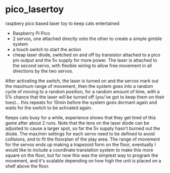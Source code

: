 # pico_lasertoy

 raspbery pico based laser toy to keep cats entertained

- Raspberry Pi Pico
- 2 servos, one attached directly onto the other to create a simple gimble system
- a touch switch to start the action
- cheap laser diode, switched on and off by transistor attached to a pico pin output and the 5v supply for more power. The laser is attached to the second servo, with flexible wiring to allow free movement in all directions by the two servos.

After activating the switch, the laser is turned on and the servos mark out the maximum range of movement, then the system goes into a random cycle of moving to a random position, for a random amount of time, with a 5% chance that the laser will be turned off (you've got to keep them on their toes)... this repeats for 10min before the system goes dormant again and waits for the switch to be activated again.

Keeps cats busy for a while, experience shows that they get tired of this game after about 2 runs. Note that the lens on the laser diode can be adjusted to cause a larger spot, so far the 5v supply hasn't burned out the diode. The max/min settings for each servo need to be defined to avoid collisions, and to fit the floorplan of the play area. The range of movement for the servos ends up making a trapezoid form on the floor, eventually I would like to include a coordinate translation system to make this more square on the floor, but for now this was the simplest way to program the movement, and it's scalable depending on how high the unit is placed on a shelf above the floor.
